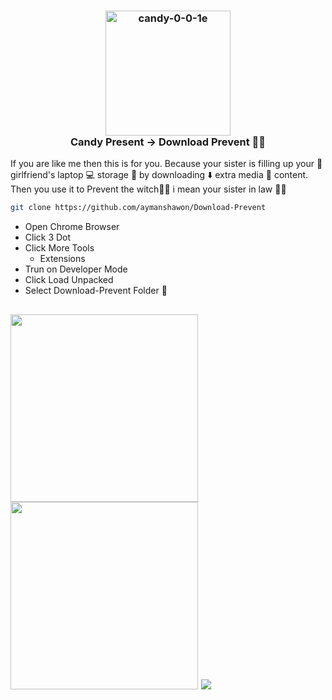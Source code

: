<h3 align="center">
<img src="https://i.ibb.co/ZNXDY3r/candy-0-0-1e.png" alt="candy-0-0-1e" border="0" width="200" height="200"><br/>
Candy Present &#8594 Download Prevent 😶‍🌫️
</h3>
<p>
If you are like me then this is for you. Because your sister is filling up your 💃girlfriend's laptop 💻 storage 💾 by downloading ⬇️ extra media 🎥 content.
Then you use it to Prevent the witch🧙‍♀️ i mean your sister in law 👩‍🦱
</p>

```bash
git clone https://github.com/aymanshawon/Download-Prevent
```

* Open Chrome Browser
* Click 3 Dot 
* Click More Tools
  * Extensions
* Trun on Developer Mode
* Click Load Unpacked
* Select Download-Prevent Folder 📂

<h2 align="left"><img src="https://user-images.githubusercontent.com/73201236/216811134-685fa04c-39ff-4db3-9bb0-027e49cbf719.gif" width=300 height=300><img src="https://user-images.githubusercontent.com/73201236/216822361-c5aa7cb1-2934-4cd3-a6d4-dac5c6334d44.gif" width=300 height=300> <img src="https://user-images.githubusercontent.com/73201236/216822072-0a2ca2ae-6fb7-47f9-9c6c-5083f13e7d12.gif"></h2>


